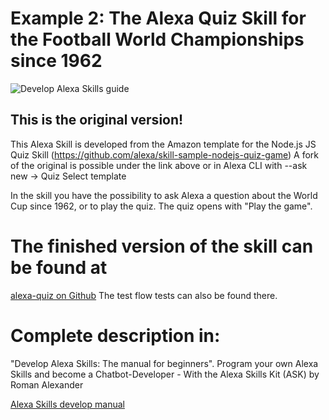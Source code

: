 # Example 2: The Alexa Quiz Skill for the Football World Championships since 1962

![Develop Alexa Skills guide](http://smart-home-system.org/wp-content/uploads/2019/03/quiz-skill.jpg "Alexa example Skill")

## This is the original version!
This Alexa Skill is developed from the Amazon template for the Node.js JS Quiz Skill (https://github.com/alexa/skill-sample-nodejs-quiz-game) 
A fork of the original is possible under the link above or in Alexa CLI with 
--ask new -> Quiz Select template

In the skill you have the possibility to ask Alexa a question about the World Cup since 1962, or to play the quiz.
The quiz opens with "Play the game".

# The finished version of the skill can be found at
[alexa-quiz on Github](https://github.com/romanh4/alexaskillprojects/tree/master/alexaskillprojects_EN/alexa-quiz/ "alexa-quiz on Github")
The test flow tests can also be found there.

# Complete description in: 
"Develop Alexa Skills: The manual for beginners".
Program your own Alexa Skills and become a Chatbot-Developer - With the Alexa Skills Kit (ASK) 
by Roman Alexander

[Alexa Skills develop manual](http://smart-home-system.org/wp-content/uploads/2019/03/how-to-develop-alexa-skills_EN_rel1.png "develop Alexa Skills guide")


